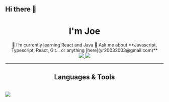 ## Hi there 👋
<div align="center">
  <h1>I'm Joe</h1>
🌱 I’m currently learning React and Java
💬 Ask me about **Javascript, Typescript, React, Git... or anything [here](yr20032003@gmail.com)**
</div>
<div align="center"> 
  <a href="yr20032003@gmail.com">
    <img src="https://img.shields.io/badge/Gmail-333333?style=for-the-badge&logo=gmail&logoColor=red" />
  </a>
  <a href="[#](https://www.linkedin.com/in/youssefragab26/)" target="_blank">
    <img src="https://img.shields.io/badge/LinkedIn-0077B5?style=for-the-badge&logo=linkedin&logoColor=white" target="_blank" />
  </a>
</div>
 <hr/>
 <h2 align="center">Languages & Tools</h2>
<br/>
<img src="https://skillicons.dev/icons?i=javascript,typescript,react,html,css,git" width={100}/><br>
</div>

<!--
**youssefragab26/youssefragab26** is a ✨ _special_ ✨ repository because its `README.md` (this file) appears on your GitHub profile.

Here are some ideas to get you started:

- 🔭 I’m currently working on ...
- 👯 I’m looking to collaborate on ...
- 🤔 I’m looking for help with ...
- 📫 How to reach me: ...
- 😄 Pronouns: ...
- ⚡ Fun fact: ...
-->
